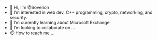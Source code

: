 - 👋 Hi, I’m @Soverion
- 👀 I’m interested in web dev, C++ programming, crypto, networking, and security.
- 🌱 I’m currently learning about Microsoft Exchange
- 💞️ I’m looking to collaborate on ...
- 📫 How to reach me ...

<!---
Soverion/Soverion is a ✨ special ✨ repository because its `README.md` (this file) appears on your GitHub profile.
You can click the Preview link to take a look at your changes.
--->
